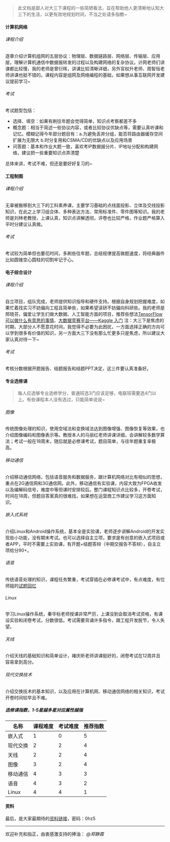> 此文档是鄙人对大三下课程的一些简陋看法，旨在帮助他人更清晰地认知大三下的生活，以更有效地规划时间，不当之处请多指教~


#### 计算机网络
###### 课程介绍
逐章介绍计算机组网的五层协议：物理层、数据链路层、网络层、传输层、应用层，理解计算机通信中数据报转发的过程以及构建网络的复杂协议。计网老师们讲课都比较慢，我的老师是曾衍晖，讲课比较清晰详细，另外官权升老师、周智恒老师讲课也挺不错的。课程内容是组网及网络编程的基础，如果想从事互联网开发建议提前学习~

###### 考试
考试题型包括：
- 选择、填空：如果有刷往年题会觉得简单，知识点考察都差不多
- 概念题：相当于简述一些协议内容，或者比较协议优缺点等，需要认真听课和记忆。模糊记得今年部分题目有：a.为避免丢弃分组，能否将路由器缓存空间扩展为无限大 b.时分复用和CSMA/CD的优缺点以及应用场景
- 问答题：基本和作业大题一致，喜欢考IP数据报分片、IP地址分配和构建网络，建议把一些重要知识点弄清楚

总体来讲，考试不难，但还是要好好复习的~
#### 工程制图
###### 课程介绍
无辜被搬移到大三下的工科素养课，主要学习基础的点线面投影、立体及交线投影知识，在此之上学习组合体、多种表达方法、常用标准件、零件图等知识。我的老师是刘林老教授，上课认真，知识点讲解透彻，评卷也比较严格，作业题严格算入平时分建议认真做。

###### 考试
考试较为简单但也要花时间，多刷些往年题，总结规律提高做题速度，将经典器件比如圆锥空心圆柱的切割牢记于心。
#### 电子综合设计
###### 课程介绍
自立项目，组队完成，老师提供知识指导和硬件支持。根据自身规划把握难度，如果忙着找实习不妨偏向工程且简单些，如果希望读研不妨偏向科研些。我的老师是邢晓芬，偏爱让学生们做大数据、人工智能方面的项目，推荐些想法[TensorFlow 可以做什么有意思的事情](https://www.zhihu.com/question/46495381 "TensorFlow 可以做什么有意思的事情")、[大数据竞赛平台——Kaggle 入门](http://blog.csdn.net/u012162613/article/details/41929171 "大数据竞赛平台——Kaggle 入门")
注：大三下是焦虑的时期，大部分人不愿意花时间，我觉得不必要为此困扰，一方面选择正确的方向可以学到很多有价值的知识，另一方面大三下没有那么忙更多只是焦虑，所以建议大家认真对待一下~

###### 考试
考核分数根据开题报告、结题报告和结题PPT决定，这三件要认真准备好。

#### 专业选修课
> 每人应选够专业选修学分，普通班选3门应该足够，电联班需要选4门以上。有些课程本人没有选过，只能简单说说~

###### 图像
传统图像处理的知识，使用空域法和变换域法达到图像增强、图像恢复等效果，也介绍图像编码和图像表示等。教授本人的马丽红老师讲课详细，会讲解较多数学算法；考试一般在18周末，随后就是必修课考试，题目简单，与往年题重复率极高。

###### 移动通信
介绍移动通信网络，包括语音服务和数据服务，跟计算机网络对比有相似的思想，重点在2G通信网和3G通信网。此外，移动通信有实验课，内容大致为FPGA收发以及编解码信号，难度中等但课时安排较后。整门课程知识点比较多，开卷考试，时间在18周，但题目答案真的很难找，如果想在运营商工作建议学习这方面知识。

###### 嵌入式系统
介绍Linux和Android操作系统，基本全是实验课，老师逐步讲解Android的开发实现些小功能，没有期末考试。也可以选择自主立项，要求是有创意的嵌入式项目或者APP，平时不需要上实验课，有开题+结题答辩（中期交报告不答辩），自主立项给分90+。

###### 语音
传统语音处理的知识，课程任务繁重，考试穿插在必修课考试中，有点难度，有位师姐的[试题回忆](https://mp.weixin.qq.com/s?__biz=MzI4OTA2MzU2NA==&mid=2650376360&idx=1&sn=08f1462195a9d314a12e01efcfdb4cf6&chksm=f439ff4bc34e765d41a9bb01c0b936578779fe4615247da779317acb8deed4041e1f637f4af4&mpshare=1&scene=1&srcid=070770Xhi4LKJQd2sSH8mK3G#rd "试题回忆")

###### Linux
学习Linux操作系统，秦华标老师授课非常严厉，上课没到会取消考试资格，有课设实验和闭卷考试，分数很低。考试需要背诵许多指令，跟工程开发脱节，令人失望。

###### 天线
介绍天线的基础知识和简单设计，褚庆昕老师讲课挺好的，闭卷考试在12周并且容易拿到高分。

###### 现代交换技术
介绍交换技术的基本知识，以及应用在计算机网、移动通信网络的相关知识，考试开卷时间较早且不难。

##### 选修课指数，1-5星越多星对应属性越强
| 名称 | 课程难度 | 考试难度 | 推荐指数 |
| ------------ | ------------ | ------------ | ------------ |
| 嵌入式 | 1 | 0 | 5 |
| 现代交换 | 2 | 2 | 4 |
| 天线 | 2 | 2 | 4 |
| 图像 | 3 | 2 | 4 |
| 移动通信 | 4 | 3 | 3 |
| 语音 | 4 | 3 | 2 |
| Linux | 4 | 4 | 1 |

#### 资料
最后，是大家最期待的[资料链接](http://pan.baidu.com/s/1nvJpvZV "资料链接")，密码：0hz5

------------

欢迎补充和指正，由衷感激支持的捧油： *@郑静霞* 

